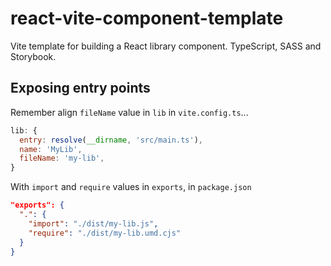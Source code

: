 # react-vite-component-template

Vite template for building a React library component. TypeScript, SASS and Storybook.

## Exposing entry points

Remember align `fileName` value in `lib` in `vite.config.ts`...

```js
lib: {
  entry: resolve(__dirname, 'src/main.ts'),
  name: 'MyLib',
  fileName: 'my-lib',
}
```

With `import` and `require` values in `exports`, in `package.json`

```json
"exports": {
  ".": {
    "import": "./dist/my-lib.js",
    "require": "./dist/my-lib.umd.cjs"
  }
}
```
